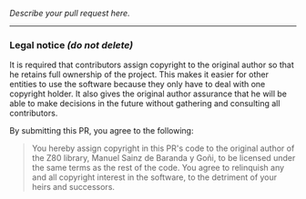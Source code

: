 _Describe your pull request here._

---

### Legal notice _(do not delete)_

It is required that contributors assign copyright to the original author so that he retains full ownership of the project. This makes it easier for other entities to use the software because they only have to deal with one copyright holder. It also gives the original author assurance that he will be able to make decisions in the future without gathering and consulting all contributors.

By submitting this PR, you agree to the following:

> You hereby assign copyright in this PR's code to the original author of the Z80 library, Manuel Sainz de Baranda y Goñi, to be licensed under the same terms as the rest of the code. You agree to relinquish any and all copyright interest in the software, to the detriment of your heirs and successors.
